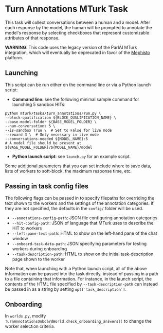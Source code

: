 # Turn Annotations MTurk Task

This task will collect conversations between a human and a model. After each response by the model, the human will be prompted to annotate the model's response by selecting  checkboxes that represent customizable attributes of that response.

**WARNING**: This code uses the legacy version of the ParlAI MTurk integration, which will eventually be deprecated in favor of the [Mephisto](https://github.com/facebookresearch/Mephisto) platform.

## Launching

This script can be run either on the command line or via a Python launch script:
- **Command line**: see the following minimal sample command for launching 5 sandbox HITs:
```
python mturk/tasks/turn_annotations/run.py \
--block-qualification ${BLOCK_QUALIFICATION_NAME} \
--base-model-folder ${BASE_MODEL_FOLDER} \
--num-conversations 5 \
--is-sandbox True \  # Set to False for live mode
--reward 3 \  # Only necessary in live mode
--conversations-needed ${MODEL_NAME}:5
# A model file should be present at ${BASE_MODEL_FOLDER}/${MODEL_NAME}/model
```
- **Python launch script**: see `launch.py` for an example script.

Some additional parameters that you can set include where to save data, lists of workers to soft-block, the maximum response time, etc.

## Passing in task config files

The following flags can be passed in to specify filepaths for overriding the text shown to the workers and the settings of the annotation categories. If they are not specified, the defaults in the `config/` folder will be used.
- `--annotations-config-path`: JSON file configuring annotation categories
- `--hit-config-path`: JSON of language that MTurk uses to describe the HIT to workers
- `--left-pane-text-path`: HTML to show on the left-hand pane of the chat window
- `--onboard-task-data-path`: JSON specifying parameters for testing workers during onboarding
- `--task-description-path`: HTML to show on the initial task-description page shown to the worker

Note that, when launching with a Python launch script, all of the above information can be passed into the task directly, instead of passing in a path to a file containing that information. For instance, in the launch script, the contents of the HTML file specified by `--task-description-path` can instead be passed in as a string by setting `opt['task_description']`.

## Onboarding

In `worlds.py`, modify `TurnAnnotationsOnboardWorld.check_onboarding_answers()` to change the worker selection criteria.
